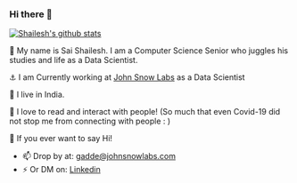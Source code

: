 ### Hi there 👋
[![Shailesh's github stats](https://github-readme-stats.vercel.app/api?username=gadde5300&show_icons=true&theme=radical&title_color=B9FFB7&icon_color=ffbe0b&text_color=4cc9f0)]()

👋 My name is Sai Shailesh. I am a Computer Science Senior who juggles his studies and life as a Data Scientist. 

⚓ I am Currently working at [John Snow Labs](https://www.johnsnowlabs.com/) as a Data Scientist

📍 I live in India.

💙 I love to read and interact with people! (So much that even Covid-19 did not stop me from connecting with people : )

💬 If you ever want to say Hi!
- 📫 Drop by at: [gadde@johnsnowlabs.com](mailto:gadde@johnsnowlabs.com)
- ⚡ Or DM on: [Linkedin](www.linkedin.com/in/shailesh5300/)

